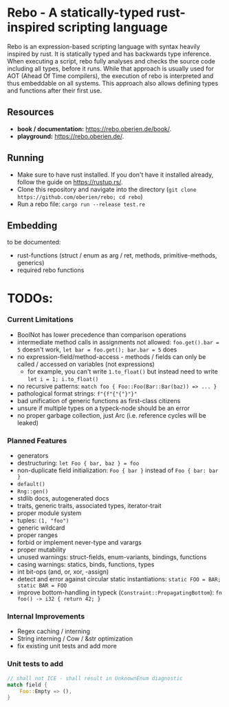 # Rebo - A statically-typed rust-inspired scripting language

Rebo is an expression-based scripting language with syntax heavily inspired by rust.
It is statically typed and has backwards type inference.
When executing a script, rebo fully analyses and checks the source code
including all types, before it runs.
While that approach is usually used for AOT (Ahead Of Time compilers),
the execution of rebo is interpreted and thus embeddable on all systems.
This approach also allows defining types and functions after their first use.

## Resources

* **book / documentation:** <https://rebo.oberien.de/book/>.
* **playground:** <https://rebo.oberien.de/>.

## Running

* Make sure to have rust installed.
  If you don't have it installed already, follow the guide on <https://rustup.rs/>.
* Clone this repository and navigate into the directory (`git clone https://github.com/oberien/rebo; cd rebo`)
* Run a rebo file: `cargo run --release test.re`

## Embedding

to be documented:
* rust-functions (struct / enum as arg / ret, methods, primitive-methods, generics)
* required rebo functions

# TODOs:

### Current Limitations
* BoolNot has lower precedence than comparison operations
* intermediate method calls in assignments not allowed: `foo.get().bar = 5` doesn't work, `let bar = foo.get(); bar.bar = 5` does
* no expression-field/method-access - methods / fields can only be called / accessed on variables (not expressions)
    * for example, you can't write `1.to_float()` but instead need to write `let i = 1; i.to_float()`
* no recursive patterns: `match foo { Foo::Foo(Bar::Bar(baz)) => ... }`
* pathological format strings: `f"{f"{"{"}"}"`
* bad unification of generic functions as first-class citizens
* unsure if multiple types on a typeck-node should be an error
* no proper garbage collection, just Arc (i.e. reference cycles will be leaked)

### Planned Features
* generators
* destructuring: `let Foo { bar, baz } = foo`
* non-duplicate field initialization: `Foo { bar }` instead of `Foo { bar: bar }`
* `default()`
* `Rng::gen()`
* stdlib docs, autogenerated docs
* traits, generic traits, associated types, iterator-trait
* proper module system
* tuples: `(1, "foo")`
* generic wildcard
* proper ranges
* forbid or implement never-type and varargs
* proper mutability
* unused warnings: struct-fields, enum-variants, bindings, functions
* casing warnings: statics, binds, functions, types
* int bit-ops (and, or, xor, -assign)
* detect and error against circular static instantiations: `static FOO = BAR; static BAR = FOO`
* improve bottom-handling in typeck (`Constraint::PropagatingBottom`): `fn foo() -> i32 { return 42; }`

### Internal Improvements
* Regex caching / interning
* String interning / Cow / &str optimization
* fix existing unit tests and add more

### Unit tests to add

```rs
// shall not ICE - shall result in UnknownEnum diagnostic
match field {
    Foo::Empty => (),
}
```
